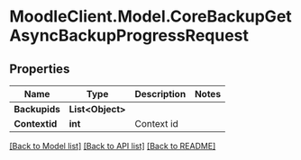 # MoodleClient.Model.CoreBackupGetAsyncBackupProgressRequest

## Properties

Name | Type | Description | Notes
------------ | ------------- | ------------- | -------------
**Backupids** | **List&lt;Object&gt;** |  | 
**Contextid** | **int** | Context id | 

[[Back to Model list]](../README.md#documentation-for-models) [[Back to API list]](../README.md#documentation-for-api-endpoints) [[Back to README]](../README.md)

